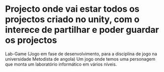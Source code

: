# Projecto onde vai estar todos os projectos criado no unity, com o interece de partilhar e poder guardar os projectos

Lab-Game (Jogo em fase de desenvolvimento, para a disciplina de jogo na universidade Metodista de angola)
  Um jogo onde temos uma personagem que monta um laboratório informático em vários níveis. 
